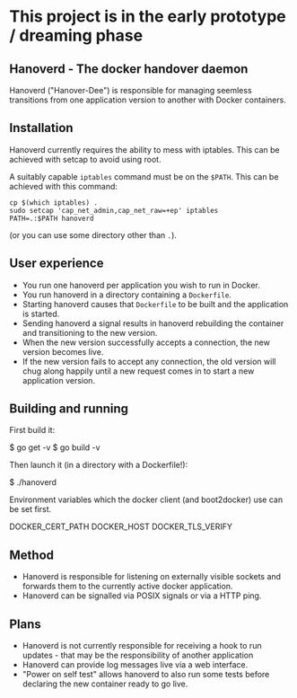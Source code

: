 # This project is in the early prototype / dreaming phase

Hanoverd - The docker handover daemon
-------------------------------------

Hanoverd ("Hanover-Dee") is responsible for managing seemless transitions from
one application version to another with Docker containers.

## Installation

Hanoverd currently requires the ability to mess with iptables. This can be
achieved with setcap to avoid using root.

A suitably capable `iptables` command must be on the `$PATH`. This can be
achieved with this command:

```
cp $(which iptables) .
sudo setcap 'cap_net_admin,cap_net_raw=+ep' iptables
PATH=.:$PATH hanoverd
```

(or you can use some directory other than `.`).

## User experience

* You run one hanoverd per application you wish to run in Docker.
* You run hanoverd in a directory containing a `Dockerfile`.
* Starting hanoverd causes that `Dockerfile` to be built and the application is
  started.
* Sending hanoverd a signal results in hanoverd rebuilding the container and
  transitioning to the new version.
* When the new version successfully accepts a connection, the new version
  becomes live.
* If the new version fails to accept any connection, the old version will chug
  along happily until a new request comes in to start a new application version.

## Building and running

First build it:

$ go get -v
$ go build -v

Then launch it (in a directory with a Dockerfile!):

$ ./hanoverd

Environment variables which the docker client (and boot2docker) use
can be set first.

  DOCKER\_CERT\_PATH
  DOCKER\_HOST
  DOCKER\_TLS\_VERIFY

## Method

* Hanoverd is responsible for listening on externally visible sockets and
  forwards them to the currently active docker application.
* Hanoverd can be signalled via POSIX signals or via a HTTP ping.

## Plans

* Hanoverd is not currently responsible for receiving a hook to run updates -
  that may be the responsibility of another application
* Hanoverd can provide log messages live via a web interface.
* "Power on self test" allows hanoverd to also run some tests before declaring
  the new container ready to go live.
